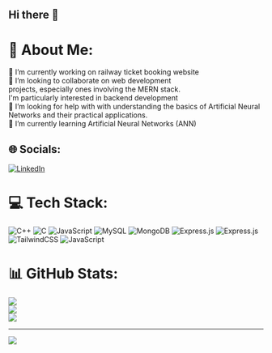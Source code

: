## Hi there 👋
# 💫 About Me:
🔭 I’m currently working on railway ticket booking website<br>👯 I’m looking to collaborate on  web development<br> projects, especially ones involving the MERN stack.<br> I'm particularly interested in backend development<br>🤝 I’m looking for help with  with understanding the basics of Artificial Neural <br>Networks and their practical applications.<br>🌱 I’m currently learning Artificial Neural Networks (ANN)<br>


## 🌐 Socials:
[![LinkedIn](https://img.shields.io/badge/LinkedIn-%230077B5.svg?logo=linkedin&logoColor=white)](https://linkedin.com/in/santu-methre) 

# 💻 Tech Stack:
![C++](https://img.shields.io/badge/c++-%2300599C.svg?style=for-the-badge&logo=c%2B%2B&logoColor=white) ![C](https://img.shields.io/badge/c-%2300599C.svg?style=for-the-badge&logo=c&logoColor=white) ![JavaScript](https://img.shields.io/badge/javascript-%23323330.svg?style=for-the-badge&logo=javascript&logoColor=%23F7DF1E) ![MySQL](https://img.shields.io/badge/mysql-4479A1.svg?style=for-the-badge&logo=mysql&logoColor=white) ![MongoDB](https://img.shields.io/badge/MongoDB-%234ea94b.svg?style=for-the-badge&logo=mongodb&logoColor=white) ![Express.js](https://img.shields.io/badge/express.js-%23404d59.svg?style=for-the-badge&logo=express&logoColor=%2361DAFB) ![Express.js](https://img.shields.io/badge/express.js-%23404d59.svg?style=for-the-badge&logo=express&logoColor=%2361DAFB) ![TailwindCSS](https://img.shields.io/badge/tailwindcss-%2338B2AC.svg?style=for-the-badge&logo=tailwind-css&logoColor=white) ![JavaScript](https://img.shields.io/badge/javascript-%23323330.svg?style=for-the-badge&logo=javascript&logoColor=%23F7DF1E)
# 📊 GitHub Stats:
![](https://github-readme-stats.vercel.app/api?username=santoshmethre22&theme=dark&hide_border=false&include_all_commits=false&count_private=false)<br/>
![](https://github-readme-streak-stats.herokuapp.com/?user=santoshmethre22&theme=dark&hide_border=false)<br/>
![](https://github-readme-stats.vercel.app/api/top-langs/?username=santoshmethre22&theme=dark&hide_border=false&include_all_commits=false&count_private=false&layout=compact)

---
[![](https://visitcount.itsvg.in/api?id=santoshmethre22&icon=0&color=0)](https://visitcount.itsvg.in)

<!-- Proudly created with GPRM ( https://gprm.itsvg.in ) -->
